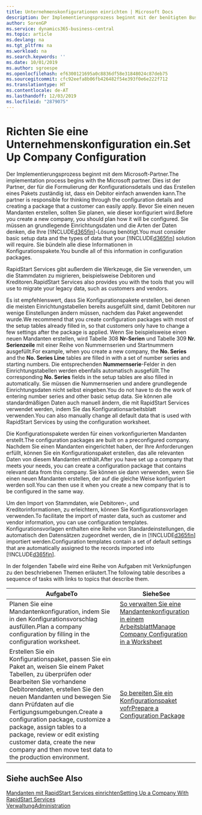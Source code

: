 ```yaml
---
title: Unternehmenskonfigurationen einrichten | Microsoft Docs
description: Der Implementierungsprozess beginnt mit der benötigten Business Central Lösung. Sie bündeln alle diese Informationen in Konfigurationspakete.
author: SorenGP
ms.service: dynamics365-business-central
ms.topic: article
ms.devlang: na
ms.tgt_pltfrm: na
ms.workload: na
ms.search.keywords: ''
ms.date: 10/01/2019
ms.author: sgroespe
ms.openlocfilehash: ef6300121695a0c8836df58e31848024c87deb75
ms.sourcegitcommit: cfc92eefa8b06fb426482f54e393f0e6e222f712
ms.translationtype: HT
ms.contentlocale: de-AT
ms.lasthandoff: 12/03/2019
ms.locfileid: "2879075"
---
```

# <a name="set-up-company-configuration"></a><span data-ttu-id="5835e-104">Richten Sie eine Unternehmenskonfiguration ein.</span><span class="sxs-lookup"><span data-stu-id="5835e-104">Set Up Company Configuration</span></span>
<span data-ttu-id="5835e-105">Der Implementierungsprozess beginnt mit dem Microsoft-Partner.</span><span class="sxs-lookup"><span data-stu-id="5835e-105">The implementation process begins with the Microsoft partner.</span></span> <span data-ttu-id="5835e-106">Dies ist der Partner, der für die Formulierung der Konfigurationsdetails und das Erstellen eines Pakets zuständig ist, dass ein Debitor einfach anwenden kann.</span><span class="sxs-lookup"><span data-stu-id="5835e-106">The partner is responsible for thinking through the configuration details and creating a package that a customer can easily apply.</span></span> <span data-ttu-id="5835e-107">Bevor Sie einen neuen Mandanten erstellen, sollten Sie planen, wie dieser konfiguriert wird.</span><span class="sxs-lookup"><span data-stu-id="5835e-107">Before you create a new company, you should plan how it will be configured.</span></span> <span data-ttu-id="5835e-108">Sie müssen an grundlegende Einrichtungsdaten und die Arten der Daten denken, die Ihre [!INCLUDE[d365fin](includes/d365fin_md.md)]-Lösung benötigt.</span><span class="sxs-lookup"><span data-stu-id="5835e-108">You must consider basic setup data and the types of data that your [!INCLUDE[d365fin](includes/d365fin_md.md)] solution will require.</span></span> <span data-ttu-id="5835e-109">Sie bündeln alle diese Informationen in Konfigurationspakete.</span><span class="sxs-lookup"><span data-stu-id="5835e-109">You bundle all of this information in configuration packages.</span></span>

<span data-ttu-id="5835e-110">RapidStart Services gibt außerdem die Werkzeuge, die Sie verwenden, um die Stammdaten zu migrieren, beispielsweise Debitoren und Kreditoren.</span><span class="sxs-lookup"><span data-stu-id="5835e-110">RapidStart Services also provides you with the tools that you will use to migrate your legacy data, such as customers and vendors.</span></span>  

<span data-ttu-id="5835e-111">Es ist empfehlenswert, dass Sie Konfigurationspakete erstellen, bei denen die meisten Einrichtungstabellen bereits ausgefüllt sind, damit Debitoren nur wenige Einstellungen ändern müssen, nachdem das Paket angewendet wurde.</span><span class="sxs-lookup"><span data-stu-id="5835e-111">We recommend that you create configuration packages with most of the setup tables already filled in, so that customers only have to change a few settings after the package is applied.</span></span> <span data-ttu-id="5835e-112">Wenn Sie beispielsweise einen neuen Mandanten erstellen, wird Tabelle 308 **Nr-Serien** und Tabelle 309 **Nr. Serienzeile**  mit einer Reihe von Nummernserien und Startnummern ausgefüllt.</span><span class="sxs-lookup"><span data-stu-id="5835e-112">For example, when you create a new company, the **No. Series** and the **No. Series Line** tables are filled in with a set of number series and starting numbers.</span></span> <span data-ttu-id="5835e-113">Die entsprechenden **Nummernserie**-Felder in den Einrichtungstabellen werden ebenfalls automatisch ausgefüllt.</span><span class="sxs-lookup"><span data-stu-id="5835e-113">The corresponding **No. Series** fields in the setup tables are also filled in automatically.</span></span> <span data-ttu-id="5835e-114">Sie müssen die Nummernserien und andere grundlegende Einrichtungsdaten nicht selbst eingeben.</span><span class="sxs-lookup"><span data-stu-id="5835e-114">You do not have to do the work of entering number series and other basic setup data.</span></span> <span data-ttu-id="5835e-115">Sie können alle standardmäßigen Daten auch manuell ändern, die mit RapidStart Services verwendet werden, indem Sie das Konfigurationsarbeitsblatt verwenden.</span><span class="sxs-lookup"><span data-stu-id="5835e-115">You can also manually change all default data that is used with RapidStart Services by using the configuration worksheet.</span></span>  

<span data-ttu-id="5835e-116">Die Konfigurationspakete werden für einen vorkonfigurierten Mandanten erstellt.</span><span class="sxs-lookup"><span data-stu-id="5835e-116">The configuration packages are built on a preconfigured company.</span></span> <span data-ttu-id="5835e-117">Nachdem Sie einen Mandanten eingerichtet haben, der Ihre Anforderungen erfüllt, können Sie ein Konfigurationspaket erstellen, das alle relevanten Daten von diesem Mandanten enthält.</span><span class="sxs-lookup"><span data-stu-id="5835e-117">After you have set up a company that meets your needs, you can create a configuration package that contains relevant data from this company.</span></span> <span data-ttu-id="5835e-118">Sie können sie dann verwenden, wenn Sie einen neuen Mandanten erstellen, der auf die gleiche Weise konfiguriert werden soll.</span><span class="sxs-lookup"><span data-stu-id="5835e-118">You can then use it when you create a new company that is to be configured in the same way.</span></span>  

<span data-ttu-id="5835e-119">Um den Import von Stammdaten, wie Debitoren-, und Kreditorinformationen, zu erleichtern, können Sie Konfigurationsvorlagen verwenden.</span><span class="sxs-lookup"><span data-stu-id="5835e-119">To facilitate the import of master data, such as customer and vendor information, you can use configuration templates.</span></span> <span data-ttu-id="5835e-120">Konfigurationsvorlagen enthalten eine Reihe von Standardeinstellungen, die automatisch den Datensätzen zugeordnet werden, die in [!INCLUDE[d365fin](includes/d365fin_md.md)] importiert werden.</span><span class="sxs-lookup"><span data-stu-id="5835e-120">Configuration templates contain a set of default settings that are automatically assigned to the records imported into [!INCLUDE[d365fin](includes/d365fin_md.md)].</span></span>

<span data-ttu-id="5835e-121">In der folgenden Tabelle wird eine Reihe von Aufgaben mit Verknüpfungen zu den beschriebenen Themen erläutert.</span><span class="sxs-lookup"><span data-stu-id="5835e-121">The following table describes a sequence of tasks with links to topics that describe them.</span></span>

|<span data-ttu-id="5835e-122">**Aufgabe**</span><span class="sxs-lookup"><span data-stu-id="5835e-122">**To**</span></span>|<span data-ttu-id="5835e-123">**Siehe**</span><span class="sxs-lookup"><span data-stu-id="5835e-123">**See**</span></span>|  
|------------|-------------|  
|<span data-ttu-id="5835e-124">Planen Sie eine Mandantenkonfiguration, indem Sie in den Konfigurationsvorschlag ausfüllen.</span><span class="sxs-lookup"><span data-stu-id="5835e-124">Plan a company configuration by filling in the configuration worksheet.</span></span>|[<span data-ttu-id="5835e-125">So verwalten Sie eine Mandantenkonfiguration in einem Arbeitsblatt</span><span class="sxs-lookup"><span data-stu-id="5835e-125">Manage Company Configuration in a Worksheet</span></span>](admin-how-to-manage-company-configuration-in-a-worksheet.md)|  
|<span data-ttu-id="5835e-126">Erstellen Sie ein Konfigurationspaket, passen Sie ein Paket an, weisen Sie einem Paket Tabellen, zu überprüfen oder Bearbeiten Sie vorhandene Debitorendaten, erstellen Sie den neuen Mandanten und bewegen Sie dann Prüfdaten auf die Fertigungsumgebungen.</span><span class="sxs-lookup"><span data-stu-id="5835e-126">Create a configuration package, customize a package, assign tables to a package, review or edit existing customer data, create the new company and then move test data to the production environment.</span></span>|[<span data-ttu-id="5835e-127">So bereiten Sie ein Konfigurationspaket vofr</span><span class="sxs-lookup"><span data-stu-id="5835e-127">Prepare a Configuration Package</span></span>](admin-how-to-prepare-a-configuration-package.md)| 

## <a name="see-also"></a><span data-ttu-id="5835e-128">Siehe auch</span><span class="sxs-lookup"><span data-stu-id="5835e-128">See Also</span></span>  
[<span data-ttu-id="5835e-129">Mandanten mit RapidStart Services einrichten</span><span class="sxs-lookup"><span data-stu-id="5835e-129">Setting Up a Company With RapidStart Services</span></span>](admin-set-up-a-company-with-rapidstart.md)  
[<span data-ttu-id="5835e-130">Verwaltung</span><span class="sxs-lookup"><span data-stu-id="5835e-130">Administration</span></span>](admin-setup-and-administration.md)
